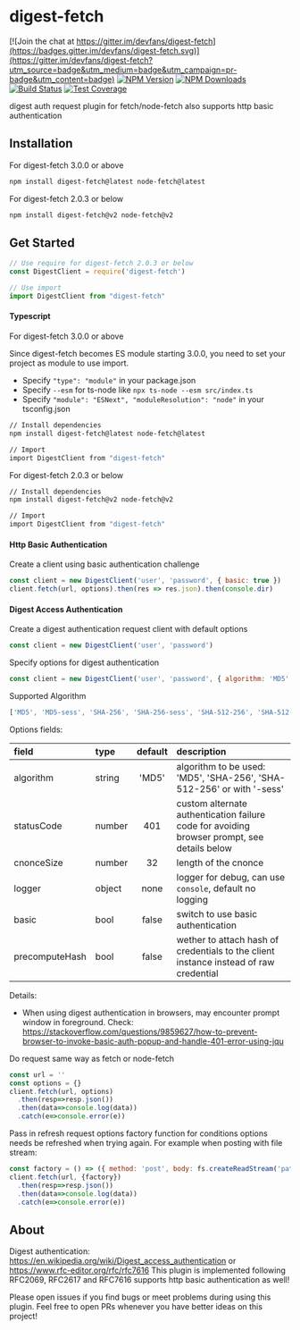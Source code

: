 # digest-fetch

[![Join the chat at https://gitter.im/devfans/digest-fetch](https://badges.gitter.im/devfans/digest-fetch.svg)](https://gitter.im/devfans/digest-fetch?utm_source=badge&utm_medium=badge&utm_campaign=pr-badge&utm_content=badge)
[![NPM Version][npm-image]][npm-url]
[![NPM Downloads][downloads-image]][downloads-url]
[![Build Status][travis-image]][travis-url]
[![Test Coverage][coveralls-image]][coveralls-url]

digest auth request plugin for fetch/node-fetch also supports http basic authentication

## Installation

For digest-fetch 3.0.0 or above
```sh
npm install digest-fetch@latest node-fetch@latest

```

For digest-fetch 2.0.3 or below
```sh
npm install digest-fetch@v2 node-fetch@v2

```

## Get Started

```js
// Use require for digest-fetch 2.0.3 or below
const DigestClient = require('digest-fetch')

// Use import
import DigestClient from "digest-fetch"

```

#### Typescript 

For digest-fetch 3.0.0 or above

Since digest-fetch becomes ES module starting 3.0.0, you need to set your project as module to use import. 

- Specify ```"type": "module"``` in your package.json
- Specify ```--esm``` for ts-node like ```npx ts-node --esm src/index.ts```
- Specify ```"module": "ESNext", "moduleResolution": "node"``` in your tsconfig.json

```sh
// Install dependencies
npm install digest-fetch@latest node-fetch@latest

// Import
import DigestClient from "digest-fetch"

```

For digest-fetch 2.0.3 or below

```sh
// Install dependencies
npm install digest-fetch@v2 node-fetch@v2

// Import
import DigestClient from "digest-fetch"

```

#### Http Basic Authentication
Create a client using basic authentication challenge

```js
const client = new DigestClient('user', 'password', { basic: true })
client.fetch(url, options).then(res => res.json).then(console.dir)
```

#### Digest Access Authentication

Create a digest authentication request client with default options

```js
const client = new DigestClient('user', 'password') 
```

Specify options for digest authentication

``` js
const client = new DigestClient('user', 'password', { algorithm: 'MD5' }) 
```

Supported Algorithm
```js
['MD5', 'MD5-sess', 'SHA-256', 'SHA-256-sess', 'SHA-512-256', 'SHA-512-256-sess']
```

Options fields:

| field           | type         | default       |  description |
| :-------------  | :----------  | :-----------: | :----------  |
|  algorithm      | string       | 'MD5'         | algorithm to be used: 'MD5', 'SHA-256', 'SHA-512-256' or with '-sess' |
|  statusCode     | number       | 401           | custom alternate authentication failure code for avoiding browser prompt, see details below |
|  cnonceSize     | number       | 32            | length of the cnonce |
|  logger         | object       | none          | logger for debug, can use `console`, default no logging |
|  basic          | bool         | false         | switch to use basic authentication |
|  precomputeHash | bool         | false         | wether to attach hash of credentials to the client instance instead of raw credential |

Details:
 +  When using digest authentication in browsers, may encounter prompt window in foreground. Check: https://stackoverflow.com/questions/9859627/how-to-prevent-browser-to-invoke-basic-auth-popup-and-handle-401-error-using-jqu


Do request same way as fetch or node-fetch

```js
const url = ''
const options = {}
client.fetch(url, options)
  .then(resp=>resp.json())
  .then(data=>console.log(data))
  .catch(e=>console.error(e))
```

Pass in refresh request options factory function for conditions options needs be refreshed when trying again.
For example when posting with file stream:
```js
const factory = () => ({ method: 'post', body: fs.createReadStream('path-to-file') })
client.fetch(url, {factory})
  .then(resp=>resp.json())
  .then(data=>console.log(data))
  .catch(e=>console.error(e))
```

## About

Digest authentication: https://en.wikipedia.org/wiki/Digest_access_authentication or https://www.rfc-editor.org/rfc/rfc7616
This plugin is implemented following RFC2069, RFC2617 and RFC7616 supports http basic authentication as well!


Please open issues if you find bugs or meet problems during using this plugin.
Feel free to open PRs whenever you have better ideas on this project!


[npm-image]: https://img.shields.io/npm/v/digest-fetch.svg
[npm-url]: https://npmjs.org/package/digest-fetch
[travis-image]: https://img.shields.io/travis/devfans/digest-fetch/master.svg
[travis-url]: https://travis-ci.org/devfans/digest-fetch
[coveralls-image]: https://img.shields.io/coveralls/devfans/digest-fetch/master.svg
[coveralls-url]: https://coveralls.io/r/devfans/digest-fetch?branch=master
[downloads-image]: https://img.shields.io/npm/dm/digest-fetch.svg
[downloads-url]: https://npmjs.org/package/digest-fetch

